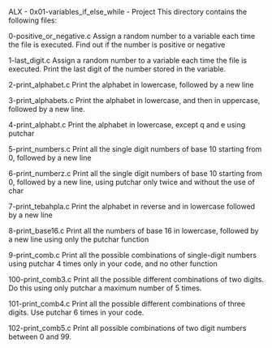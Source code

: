 ALX - 0x01-variables_if_else_while - Project
This directory contains the following files:

0-positive_or_negative.c
Assign a random number to a variable each time the file is executed. Find out if the number is positive or negative

1-last_digit.c
Assign a random number to a variable each time the file is executed. Print the last digit of the number stored in the variable.

2-print_alphabet.c
Print the alphabet in lowercase, followed by a new line

3-print_alphabets.c
Print the alphabet in lowercase, and then in uppercase, followed by a new line.

4-print_alphabt.c
Print the alphabet in lowercase, except q and e using putchar

5-print_numbers.c
Print all the single digit numbers of base 10 starting from 0, followed by a new line

6-print_numberz.c
Print all the single digit numbers of base 10 starting from 0, followed by a new line, using putchar only twice and without the use of char

7-print_tebahpla.c
Print the alphabet in reverse and in lowercase followed by a new line

8-print_base16.c
Print all the numbers of base 16 in lowercase, followed by a new line using only the putchar function

9-print_comb.c
Print all the possible combinations of single-digit numbers using putchar 4 times only in your code, and no other function

100-print_comb3.c
Print all the possible different combinations of two digits. Do this using only putchar a maximum number of 5 times.

101-print_comb4.c
Print all the possible different combinations of three digits. Use putchar 6 times in your code.

102-print_comb5.c
Print all possible combinations of two digit numbers between 0 and 99.